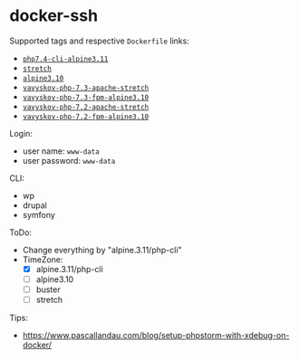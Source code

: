# docker-ssh

Supported tags and respective `Dockerfile` links:
- [`php7.4-cli-alpine3.11`](https://github.com/vavyskov/docker-ssh/tree/master/alpine3.11/php-cli)
- [`stretch`](https://github.com/vavyskov/docker-ssh/tree/master/stretch)
- [`alpine3.10`](https://github.com/vavyskov/docker-ssh/tree/master/alpine3.10)
- [`vavyskov-php-7.3-apache-stretch`](https://github.com/vavyskov/docker-ssh/tree/master/stretch)
- [`vavyskov-php-7.3-fpm-alpine3.10`](https://github.com/vavyskov/docker-ssh/tree/master/alpine3.10)
- [`vavyskov-php-7.2-apache-stretch`](https://github.com/vavyskov/docker-ssh/tree/master/stretch)
- [`vavyskov-php-7.2-fpm-alpine3.10`](https://github.com/vavyskov/docker-ssh/tree/master/alpine3.10)

Login:
- user name: `www-data`
- user password: `www-data`

CLI:
- wp
- drupal
- symfony

ToDo:
- Change everything by "alpine.3.11/php-cli"
- TimeZone:
    - [x] alpine.3.11/php-cli
    - [ ] alpine3.10
    - [ ] buster
    - [ ] stretch

Tips:
- https://www.pascallandau.com/blog/setup-phpstorm-with-xdebug-on-docker/

